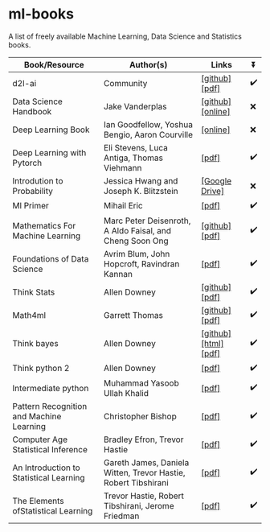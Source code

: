 # ml-books
A list of freely available Machine Learning, Data Science and Statistics books.

| Book/Resource| Author(s) | Links|:arrow_double_down:|
|-----------|----------------------------|-----------------------------------------------|---|
| d2l-ai| Community | [[github]](https://github.com/d2l-ai/d2l-en) [[pdf]](https://d2l.ai/d2l-en.pdf)|:heavy_check_mark:|
| Data Science Handbook|  Jake Vanderplas | [[github]](https://github.com/jakevdp/PythonDataScienceHandbook) [[online]](https://jakevdp.github.io/PythonDataScienceHandbook/)|:x:|
| Deep Learning Book| Ian Goodfellow, Yoshua Bengio, Aaron Courville | [[online]](https://www.deeplearningbook.org/)|:x:|
| Deep Learning with Pytorch|Eli Stevens, Luca Antiga, Thomas Viehmann| [[pdf]](https://pytorch.org/assets/deep-learning/Deep-Learning-with-PyTorch.pdf)|:heavy_check_mark:|
| Introdution to Probability| Jessica Hwang and Joseph K. Blitzstein | [[Google Drive]](https://drive.google.com/file/d/1VmkAAGOYCTORq1wxSQqy255qLJjTNvBI/view)|:x:|
|Ml Primer|Mihail Eric| [[pdf]](https://www.confetti.ai/assets/ml-primer/ml_primer.pdf) |:heavy_check_mark:|
|Mathematics For Machine Learning|Marc Peter Deisenroth, A Aldo Faisal, and Cheng Soon Ong|[[github]](https://github.com/mml-book/mml-book.github.io) [[pdf]](https://mml-book.github.io/book/mml-book.pdf)|:heavy_check_mark:|
|Foundations of Data Science|Avrim Blum, John Hopcroft, Ravindran Kannan| [[pdf]](https://www.cs.cornell.edu/jeh/book.pdf)|:heavy_check_mark:|
|Think Stats|Allen Downey|[[github]](https://github.com/AllenDowney/ThinkStats2) [[pdf]](https://greenteapress.com/thinkstats/thinkstats.pdf)|:heavy_check_mark:|
|Math4ml|Garrett Thomas|[[github]](https://github.com/gwthomas/math4ml) [[pdf]](https://gwthomas.github.io/docs/math4ml.pdf)|:heavy_check_mark:|
|Think bayes|Allen Downey|[[github]](https://github.com/AllenDowney/ThinkBayes) [[html]](http://www.greenteapress.com/thinkbayes/html/index.html) [[pdf]](http://www.greenteapress.com/thinkbayes/thinkbayes.pdf)|:heavy_check_mark:|
|Think python 2|Allen Downey|[[pdf]](http://greenteapress.com/thinkpython2/thinkpython2.pdf)|:heavy_check_mark:|
|Intermediate python|Muhammad Yasoob Ullah Khalid|[[pdf]](https://buildmedia.readthedocs.org/media/pdf/intermediatepythongithubio/latest/intermediatepythongithubio.pdf)|:heavy_check_mark:|
|Pattern Recognition and Machine Learning|Christopher Bishop|[[pdf]](https://www.microsoft.com/en-us/research/uploads/prod/2006/01/Bishop-Pattern-Recognition-and-Machine-Learning-2006.pdf)|:heavy_check_mark:|  
|Computer Age Statistical Inference|Bradley Efron, Trevor Hastie|[[pdf]](https://web.stanford.edu/~hastie/CASI_files/PDF/casi.pdf)|:heavy_check_mark:|
|An Introduction to Statistical Learning|Gareth James, Daniela Witten, Trevor Hastie, Robert Tibshirani|[[pdf]](https://statlearning.com/ISLR%20Seventh%20Printing.pdf)|:heavy_check_mark:|
|The Elements ofStatistical Learning|Trevor Hastie, Robert Tibshirani, Jerome Friedman|[[pdf]](https://web.stanford.edu/~hastie/Papers/ESLII.pdf)|:heavy_check_mark:| 
